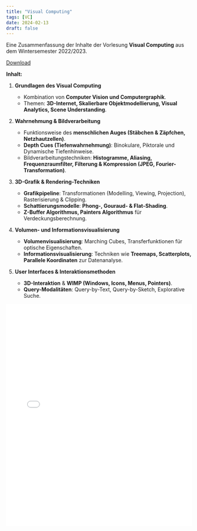 ```yaml
---
title: "Visual Computing"
tags: [VC]
date: 2024-02-13
draft: false
---
```

Eine Zusammenfassung der Inhalte der Vorlesung **Visual Computing** aus dem Wintersemester 2022/2023. 

<a href="./FS5/VC/JSN_VC_Summary.pdf" target="_blank" download>Download</a>

**Inhalt:**
1. **Grundlagen des Visual Computing**  
   - Kombination von **Computer Vision und Computergraphik**.  
   - Themen: **3D-Internet, Skalierbare Objektmodellierung, Visual Analytics, Scene Understanding**.  

2. **Wahrnehmung & Bildverarbeitung**  
   - Funktionsweise des **menschlichen Auges (Stäbchen & Zäpfchen, Netzhautzellen)**.  
   - **Depth Cues (Tiefenwahrnehmung)**: Binokulare, Piktorale und Dynamische Tiefenhinweise.  
   - Bildverarbeitungstechniken: **Histogramme, Aliasing, Frequenzraumfilter, Filterung & Kompression (JPEG, Fourier-Transformation)**.  

3. **3D-Grafik & Rendering-Techniken**  
   - **Grafikpipeline**: Transformationen (Modelling, Viewing, Projection), Rasterisierung & Clipping.  
   - **Schattierungsmodelle**: **Phong-, Gouraud- & Flat-Shading**.  
   - **Z-Buffer Algorithmus, Painters Algorithmus** für Verdeckungsberechnung.  

4. **Volumen- und Informationsvisualisierung**  
   - **Volumenvisualisierung**: Marching Cubes, Transferfunktionen für optische Eigenschaften.  
   - **Informationsvisualisierung**: Techniken wie **Treemaps, Scatterplots, Parallele Koordinaten** zur Datenanalyse.  

5. **User Interfaces & Interaktionsmethoden**  
   - **3D-Interaktion** & **WIMP (Windows, Icons, Menus, Pointers)**.  
   - **Query-Modalitäten**: Query-by-Text, Query-by-Sketch, Explorative Suche.  

<div style="text-align: center;">
    <iframe src="./FS5/VC/JSN_VC_Summary.pdf" width="100%" height="600px" style="border: none;"></iframe>
</div>
